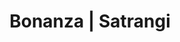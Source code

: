 ---
title: "Bonanza | Satrangi"
url: /karachi/bonanza-satrangi-kda-market-allama-shabbir-ahmed-usmani-rd-gulshan-e-iqbal-block-3-gulshan-e-iqbal/
shop: clothes
---